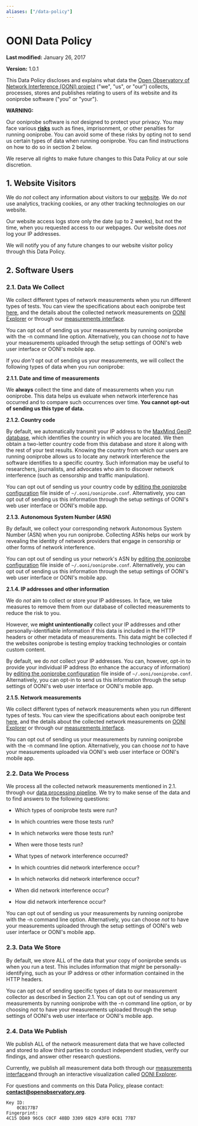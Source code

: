 ```yaml
---
aliases: ["/data-policy"]
---
```


# OONI Data Policy

**Last modified:** January 26, 2017

**Version:** 1.0.1

This Data Policy discloses and explains what data the [Open Observatory of Network Interference (OONI) project](https://ooni.torproject.org/) ("we", "us",
or "our") collects, processes, stores and publishes relating to users of its
website and its ooniprobe software ("you" or "your").

**WARNING:**

Our ooniprobe software is *not* designed to protect your privacy. You may face
various **[risks](https://ooni.torproject.org/about/risks/)** such as fines,
imprisonment, or other penalties for running ooniprobe. You can avoid some of
these risks by opting not to send us certain types of data when running
ooniprobe. You can find instructions on how to do so in section 2 below.

We reserve all rights to make future changes to this Data Policy at our sole
discretion. 

## 1. Website Visitors

We do *not* collect any information about visitors to our
[website](https://ooni.torproject.org/). We do *not* use analytics, tracking
cookies, or any other tracking technologies on our website.

Our website access logs store only the date (up to 2 weeks), but not the time,
when you requested access to our webpages. Our website does *not* log your IP
addresses.

We will notify you of any future changes to our website visitor policy through
this Data Policy.

## 2. Software Users

### 2.1. Data We Collect

We collect different types of network measurements when you run different types
of tests. You can view the specifications about each ooniprobe test
[here](https://github.com/TheTorProject/ooni-spec), and the details about the
collected network measurements on [OONI Explorer](https://explorer.ooni.torproject.org/world/) or through our
[measurements interface](https://measurements.ooni.torproject.org/).

You can opt out of sending us your measurements by running ooniprobe with the -n
command line option. Alternatively, you can choose *not* to have your
measurements uploaded through the setup settings of OONI's web user interface or
OONI's mobile app.

If you *don't* opt out of sending us your measurements, we will collect the
following types of data when you run ooniprobe:

**2.1.1. Date and time of measurements**

We **always** collect the time and date of measurements when you run ooniprobe.
This data helps us evaluate when network interference has occurred and to
compare such occurrences over time. **You cannot opt-out of sending us this type
of data.**

**2.1.2. Country code**

By default, we automatically transmit your IP address to the [MaxMind GeoIP database](https://www.maxmind.com/en/home), which identifies the country in
which you are located. We then obtain a two-letter country code from this
database and store it along with the rest of your test results. Knowing the
country from which our users are running ooniprobe allows us to locate any
network interference the software identifies to a specific country. Such
information may be useful to researchers, journalists, and advocates who aim to
discover network interference (such as censorship and traffic manipulation).

You can opt out of sending us your country code by [editing the ooniprobe configuration](https://github.com/TheTorProject/ooni-probe#configuring-ooniprobe) file inside of `~/.ooni/ooniprobe.conf`. Alternatively, you can opt
out of sending us this information through the setup settings of OONI's web user
interface or OONI's mobile app.

**2.1.3. Autonomous System Number (ASN)**

By default, we collect your corresponding network Autonomous System Number (ASN)
when you run ooniprobe. Collecting ASNs helps our work by revealing the identity
of network providers that engage in censorship or other forms of network
interference.

You can opt out of sending us your network's ASN by [editing the ooniprobe configuration](https://github.com/TheTorProject/ooni-probe#configuring-ooniprobe) file inside of  `~/.ooni/ooniprobe.conf`. Alternatively, you can opt
out of sending us this information through the setup settings of OONI's web user
interface or OONI's mobile app.

**2.1.4. IP addresses and other information**

We do *not* aim to collect or store your IP addresses. In face, we take measures
to remove them from our database of collected measurements to reduce the risk to
you.

However, we **might unintentionally** collect your IP addresses and other
personally-identifiable information if this data is included in the HTTP headers
or other metadata of measurements. This data might be collected if the websites
ooniprobe is testing employ tracking technologies or contain custom content.

By default, we do *not* collect your IP addresses. You can, however, opt-in to
provide your individual IP address (to enhance the accuracy of information) by
[editing the ooniprobe  configuration](https://github.com/TheTorProject/ooni-probe#configuring-ooniprobe) file inside of `~/.ooni/ooniprobe.conf`.
Alternatively, you can opt-in to send us this information through the setup
settings of OONI's web user interface or OONI's mobile app.

**2.1.5. Network measurements**

We collect different types of network measurements when you run different types
of tests. You can view the specifications about each ooniprobe test
[here](https://github.com/TheTorProject/ooni-spec), and the details about the
collected network measurements on [OONI Explorer](https://explorer.ooni.torproject.org/world/) or through our
[measurements interface](https://measurements.ooni.torproject.org/).

You can opt out of sending us your measurements by running ooniprobe with the -n
command line option. Alternatively, you can choose *not* to have your
measurements uploaded via OONI's web user interface or OONI's mobile app.

### 2.2. Data We Process

We process all the collected network measurements mentioned in 2.1. through our
[data processing pipeline](https://github.com/TheTorProject/ooni-pipeline). We
try to make sense of the data and to find answers to the following questions:

* Which types of ooniprobe tests were run?

* In which countries were those tests run?

* In which networks were those tests run?

* When were those tests run?

* What types of network interference occurred?

* In which countries did network interference occur?

* In which networks did network interference occur?

* When did network interference occur?

* How did network interference occur?

You can opt out of sending us your measurements by running ooniprobe with the -n
command line option. Alternatively, you can choose *not* to have your
measurements uploaded through the setup settings of OONI's web user interface or
OONI's mobile app.

### 2.3. Data We Store

By default, we store ALL of the data that your copy of ooniprobe sends us when
you run a test. This includes information that *might* be personally-identifying,
such as your IP address or other information contained in the HTTP headers.

You can opt out of sending specific types of data to our measurement collector
as described in Section 2.1. You can opt out of sending us any measurements by
running ooniprobe with the -n command line option, or by choosing *not* to have
your measurements uploaded through the setup settings of OONI's web user
interface or OONI's mobile app.

### 2.4. Data We Publish

We publish ALL of the network measurement data that we have collected and stored
to allow third parties to conduct independent studies, verify our findings, and
answer other research questions.

Currently, we publish all measurement data both through our [measurements interface](https://measurements.ooni.torproject.org/)and through an interactive
visualization called [OONI Explorer](https://explorer.ooni.torproject.org/world/).

For questions and comments on this Data Policy, please contact:
**contact@openobservatory.org**.

```
Key ID:
    0CB177B7
Fingerprint:
4C15 DDA9 96C6 C0CF 48BD 3309 6B29 43F0 0CB1 77B7
```